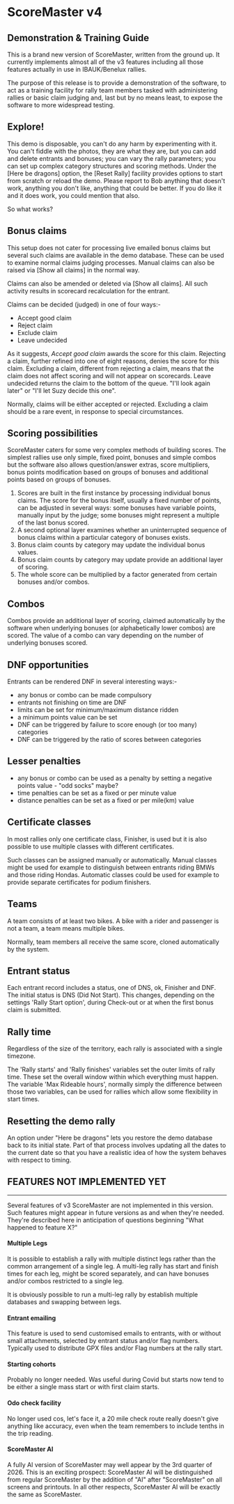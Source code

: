 # ScoreMaster v4

## Demonstration &amp; Training Guide

This is a brand new version of ScoreMaster, written from the ground up. It currently implements almost all of the v3 features including all those features actually in use in IBAUK/Benelux rallies.

The purpose of this release is to provide a demonstration of the software, to act as a training facility for rally team members tasked with administering rallies or basic claim judging and, last but by no means least, to expose the software to more widespread testing.

## Explore!

This demo is disposable, you can't do any harm by experimenting with it. You can't fiddle with the photos, they are what they are, but you can add and delete entrants and bonuses; you can vary the rally parameters; you can set up complex category structures and scoring methods. Under the [Here be dragons] option, the [Reset Rally] facility provides options to start from scratch or reload the demo. Please report to Bob anything that doesn't work, anything you don't like, anything that could be better. If you do like it and it does work, you could mention that also.

So what works?

## Bonus claims

This setup does not cater for processing live emailed bonus claims but several such claims are available in the demo database. These can be used to examine normal claims judging processes. Manual claims can also be raised via [Show all claims] in the normal way.

Claims can also be amended or deleted via [Show all claims]. All such activity results in scorecard recalculation for the entrant.

Claims can be decided (judged) in one of four ways:-

- Accept good claim
- Reject claim
- Exclude claim
- Leave undecided

As it suggests, *Accept good claim* awards the score for this claim.
Rejecting a claim, further refined into one of eight reasons, denies the score for this claim.
Excluding a claim, different from rejecting a claim, means that the claim does not affect scoring and will not appear on scorecards.
Leave undecided returns the claim to the bottom of the queue. "I'll look again later" or "I'll let Suzy decide this one".

Normally, claims will be either accepted or rejected. Excluding a claim should be a rare event, in response to special circumstances.

## Scoring possibilities

ScoreMaster caters for some very complex methods of building scores. The simplest rallies use only simple, fixed point, bonuses and simple combos but the software also allows question/answer extras, score multipliers, bonus points modification based on groups of bonuses and additional points based on groups of bonuses.

1. Scores are built in the first instance by processing individual bonus claims. The score for the bonus itself, usually a fixed number of points, can be adjusted in several ways: some bonuses have variable points, manually input by the judge; some bonuses might represent a multiple of the last bonus scored.
2. A second optional layer examines whether an uninterrupted sequence of bonus claims within a particular category of bonuses exists.
3. Bonus claim counts by category may update the individual bonus values.
4. Bonus claim counts by category may update provide an additional layer of scoring.
5. The whole score can be multiplied by a factor generated from certain bonuses and/or combos.

## Combos

Combos provide an additional layer of scoring, claimed automatically by the software when underlying bonuses (or alphabetically lower combos) are scored. The value of a combo can vary depending on the number of underlying bonuses scored.

## DNF opportunities

Entrants can be rendered DNF in several interesting ways:-

- any bonus or combo can be made compulsory
- entrants not finishing on time are DNF
- limits can be set for minimum/maximum distance ridden
- a minimum points value can be set
- DNF can be triggered by failure to score enough (or too many) categories
- DNF can be triggered by the ratio of scores between categories

## Lesser penalties

- any bonus or combo can be used as a penalty by setting a negative points value - "odd socks" maybe?
- time penalties can be set as a fixed or per minute value
- distance penalties can be set as a fixed or per mile(km) value

## Certificate classes

In most rallies only one certificate class, Finisher, is used but it is also possible to use multiple classes with different certificates.

Such classes can be assigned manually or automatically. Manual classes might be used for example to distinguish between entrants riding BMWs and those riding Hondas. Automatic classes could be used for example to provide separate certificates for podium finishers.

## Teams

A team consists of at least two bikes. A bike with a rider and passenger is not a team, a team means multiple bikes.

Normally, team members all receive the same score, cloned automatically by the system.

## Entrant status

Each entrant record includes a status, one of DNS, ok, Finisher and DNF. The initial status is DNS (Did Not Start). This changes, depending on the settings 'Rally Start option', during Check-out or at when the first bonus claim is submitted.

## Rally time

Regardless of the size of the territory, each rally is associated with a single timezone.

The 'Rally starts' and 'Rally finishes' variables set the outer limits of rally time. These set the overall window within which everything must happen. The variable 'Max Rideable hours', normally simply the difference between those two variables, can be used for rallies which allow some flexibility in start times.

## Resetting the demo rally

An option under "Here be dragons" lets you  restore the demo database back to its initial state. Part of that process involves updating all the dates to the current date so that you have a realistic idea of how the system behaves with respect to timing.


## FEATURES NOT IMPLEMENTED YET
***

Several features of v3 ScoreMaster are not implemented in this version. Such features might appear in future versions as and when they're needed. They're described here in anticipation of questions beginning "What happened to feature X?"

#### Multiple Legs

It is possible to establish a rally with multiple distinct legs rather than the common arrangement of a single leg. A multi-leg rally has start and finish times for each leg, might be scored separately, and can have bonuses and/or combos restricted to a single leg.

It is obviously possible to run a multi-leg rally by establish multiple databases and swapping between legs.

#### Entrant emailing

This feature is used to send customised emails to entrants, with or without small attachments, selected by entrant status and/or flag numbers. Typically used to distribute GPX files and/or Flag numbers at the rally start.

#### Starting cohorts

Probably no longer needed. Was useful during Covid but starts now tend to be either a single mass start or with first claim starts.

#### Odo check facility

No longer used cos, let's face it, a 20 mile check route really doesn't give anything like accuracy, even when the team remembers to include tenths in the trip reading.

#### ScoreMaster AI

A fully AI version of ScoreMaster may well appear by the 3rd quarter of 2026. This is an exciting prospect: ScoreMaster AI will be distinguished from regular ScoreMaster by the addition of "AI" after "ScoreMaster" on all screens and printouts. In all other respects, ScoreMaster AI will be exactly the same as ScoreMaster.


